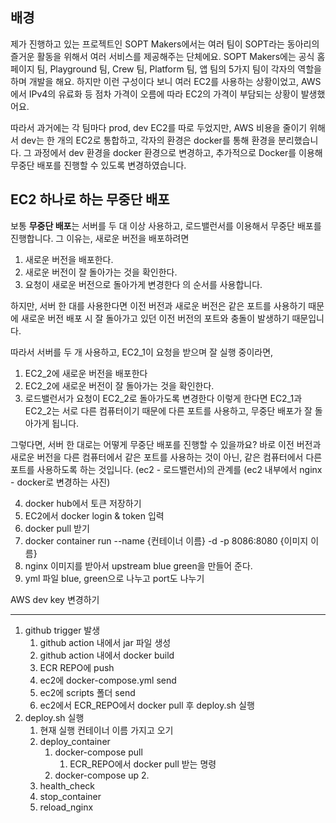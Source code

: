 ## 배경
제가 진행하고 있는 프로젝트인 SOPT Makers에서는 여러 팀이 SOPT라는 동아리의 즐거운 활동을 위해서 여러 서비스를 제공해주는 단체에요.
SOPT Makers에는 공식 홈페이지 팀, Playground 팀, Crew 팀, Platform 팀, 앱 팀의 5가지 팀이 각자의 역할을 하며 개발을 해요.
하지만 이런 구성이다 보니 여러 EC2를 사용하는 상황이었고, AWS에서 IPv4의 유료화 등 점차 가격이 오름에 따라 EC2의 가격이 부담되는 상황이 발생했어요.

따라서 과거에는 각 팀마다 prod, dev EC2를 따로 두었지만, AWS 비용을 줄이기 위해서 dev는 한 개의 EC2로 통합하고, 각자의 환경은 docker를 통해 환경을 분리했습니다.
그 과정에서 dev 환경을 docker 환경으로 변경하고, 추가적으로 Docker를 이용해 무중단 배포를 진행할 수 있도록 변경하였습니다.

## EC2 하나로 하는 무중단 배포
보통 **무중단 배포**는 서버를 두 대 이상 사용하고, 로드밸런서를 이용해서 무중단 배포를 진행합니다.
그 이유는, 새로운 버전을 배포하려면 
1. 새로운 버전을 배포한다. 
2. 새로운 버전이 잘 돌아가는 것을 확인한다.
3. 요청이 새로운 버전으로 돌아가게 변경한다
의 순서를 사용합니다.

하지만, 서버 한 대를 사용한다면 이전 버전과 새로운 버전은 같은 포트를 사용하기 때문에 새로운 버전 배포 시 잘 돌아가고 있던 이전 버전의 포트와 충돌이 발생하기 때문입니다.

따라서 서버를 두 개 사용하고, EC2_1이 요청을 받으며 잘 실행 중이라면,
1. EC2_2에 새로운 버전을 배포한다
2. EC2_2에 새로운 버전이 잘 돌아가는 것을 확인한다.
3. 로드밸런서가 요청이 EC2_2로 돌아가도록 변경한다
이렇게 한다면 EC2_1과 EC2_2는 서로 다른 컴퓨터이기 때문에 다른 포트를 사용하고, 무중단 배포가 잘 돌아가게 됩니다.

그렇다면, 서버 한 대로는 어떻게 무중단 배포를 진행할 수 있을까요?
바로 이전 버전과 새로운 버전을 다른 컴퓨터에서 같은 포트를 사용하는 것이 아닌, 같은 컴퓨터에서 다른 포트를 사용하도록 하는 것입니다.
(ec2 - 로드밸런서)의 관계를 (ec2 내부에서 nginx - docker로 변경하는 사진)




4. docker hub에서 토큰 저장하기
5. EC2에서 docker login & token 입력
6. docker pull 받기
7. docker container run --name {컨테이너 이름} -d -p 8086:8080 {이미지 이름}
8. nginx 이미지를 받아서 upstream blue green을 만들어 준다.
9. yml 파일 blue, green으로 나누고 port도 나누기


AWS dev key 변경하기


---
1. github trigger 발생
	1. github action 내에서 jar 파일 생성
	2. github action 내에서 docker build
	3. ECR REPO에 push
	4. ec2에 docker-compose.yml send
	5. ec2에 scripts 폴더 send
	6. ec2에서 ECR_REPO에서 docker pull 후 deploy.sh 실행
2. deploy.sh 실행
	1. 현재 실행 컨테이너 이름 가지고 오기
	2. deploy_container
		1. docker-compose pull
			1. ECR_REPO에서 docker pull 받는 명령
		2. docker-compose up
			2. 
	3. health_check
	4. stop_container
	5. reload_nginx
